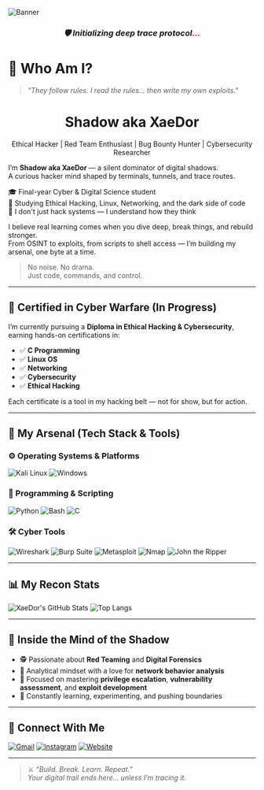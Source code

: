 ![Banner](https://capsule-render.vercel.app/api?type=waving&color=000000,1c1c1c,2a2a2a,2a2a2a,1c1c1c,4c0000&height=300&section=header&text=💻💀%20SHADOW%20%7C%20Exploit%20The%20Unknown&fontSize=40&fontColor=FF0033&animation=fadeIn)
<h3 align="center"><i>🛡️ Initializing deep trace protocol<span style="color:#FF0033">...</span></i></h3>

# 🧠 Who Am I?

> *"They follow rules. I read the rules… then write my own exploits."*

<h1 align="center">Shadow aka XaeDor</h1>
<p align="center">
  Ethical Hacker | Red Team Enthusiast | Bug Bounty Hunter | Cybersecurity Researcher  
</p>

I’m **Shadow aka XaeDor** — a silent dominator of digital shadows.  
A curious hacker mind shaped by terminals, tunnels, and trace routes.

🎓 Final-year Cyber & Digital Science student  
🎯 Studying Ethical Hacking, Linux, Networking, and the dark side of code  
🧠 I don't just hack systems — I understand how they think

I believe real learning comes when you dive deep, break things, and rebuild stronger.  
From OSINT to exploits, from scripts to shell access — I’m building my arsenal, one byte at a time.

> No noise. No drama.  
> Just code, commands, and control.

---

## 📜 Certified in Cyber Warfare (In Progress)

I’m currently pursuing a **Diploma in Ethical Hacking & Cybersecurity**, earning hands-on certifications in:

- ✅ **C Programming**
- ✅ **Linux OS**
- ✅ **Networking**
- ✅ **Cybersecurity**
- ✅ **Ethical Hacking**

Each certificate is a tool in my hacking belt — not for show, but for action.

---

## 🧰 My Arsenal (Tech Stack & Tools)

### ⚙️ Operating Systems & Platforms
![Kali Linux](https://img.shields.io/badge/Kali-Linux-5577ff?style=for-the-badge&logo=kalilinux&logoColor=white)
![Windows](https://img.shields.io/badge/Windows-10-blue?style=for-the-badge&logo=windows)

### 🐍 Programming & Scripting
![Python](https://img.shields.io/badge/-Python-black?style=for-the-badge&logo=python)
![Bash](https://img.shields.io/badge/-Bash-white?style=for-the-badge&logo=gnu-bash)
![C](https://img.shields.io/badge/-C-222?style=for-the-badge&logo=c&logoColor=blue)

### 🛠️ Cyber Tools
![Wireshark](https://img.shields.io/badge/-Wireshark-007ACC?style=for-the-badge&logo=wireshark&logoColor=white)
![Burp Suite](https://img.shields.io/badge/-Burp--Suite-black?style=for-the-badge&logo=burpsuite&logoColor=orange)
![Metasploit](https://img.shields.io/badge/-Metasploit-303030?style=for-the-badge&logo=metasploit)
![Nmap](https://img.shields.io/badge/-Nmap-447799?style=for-the-badge)
![John the Ripper](https://img.shields.io/badge/-John%20the%20Ripper-darkred?style=for-the-badge)

---

## 📊 My Recon Stats

![XaeDor's GitHub Stats](https://github-readme-stats.vercel.app/api?username=XaeDor&show_icons=true&theme=radical&hide_title=true)
![Top Langs](https://github-readme-stats.vercel.app/api/top-langs/?username=XaeDor&layout=compact&theme=radical)

---

## 🧠 Inside the Mind of the Shadow

- 🕵️ Passionate about **Red Teaming** and **Digital Forensics**
- 🧠 Analytical mindset with a love for **network behavior analysis**
- 🎯 Focused on mastering **privilege escalation**, **vulnerability assessment**, and **exploit development**
- 🧪 Constantly learning, experimenting, and pushing boundaries

---

## 📡 Connect With Me

[![Gmail](https://img.shields.io/badge/Gmail-D14836?style=for-the-badge&logo=gmail&logoColor=white)](mailto:rajsharma1221e@gmail.com)
[![Instagram](https://img.shields.io/badge/Instagram-pushkraj__1221-E4405F?style=for-the-badge&logo=instagram&logoColor=white)](https://instagram.com/pushkraj_1221)
[![Website](https://img.shields.io/badge/Portfolio-shadow.is--a.dev-8A2BE2?style=for-the-badge&logo=githubpages&logoColor=white)](https://shadowalker.is-a.dev/)


---

> ⚔️ *“Build. Break. Learn. Repeat.”*  
> _Your digital trail ends here... unless I’m tracing it._

<!--
Keywords: Ethical Hacker, Cybersecurity Researcher, Bug Bounty, Linux Scripter, GitHub Hacking Projects, XaeDor, Shadow Hacking, OSINT, Kali Linux Scripts, Digital Shadows, InfoSec Tools
-->
<!--
Keywords: XaeDor, Shadow Hacker, GitHub Ethical Hacker, Red Team, Bug Bounty, Linux Tools, Terminal Ninja, OSINT Hacker, InfoSec Projects, GitHub Cybersecurity, Shadowisdev, Ethical Hacking GitHub, Custom Exploits, CTFs, GitHub XaeDor
-->


